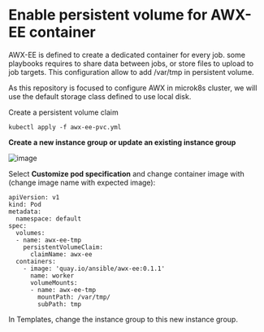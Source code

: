# Enable persistent volume for AWX-EE container
AWX-EE is defined to create a dedicated container for every job. some playbooks requires to share data between jobs, or store files to upload to job targets.
This configuration allow to add /var/tmp in persistent volume.

As this repository is focused to configure AWX in microk8s cluster, we will use the default storage class defined to use local disk.

Create a persistent volume claim

```
kubectl apply -f awx-ee-pvc.yml
```

**Create a new instance group or update an existing instance group**

![image](https://user-images.githubusercontent.com/39823762/113328999-4cfe4900-931d-11eb-8e21-ce01c320589f.png)

Select **Customize pod specification** and change container image with (change image name with expected image):

```
apiVersion: v1
kind: Pod
metadata:
  namespace: default
spec:
  volumes:
  - name: awx-ee-tmp
    persistentVolumeClaim:
      claimName: awx-ee
  containers:
    - image: 'quay.io/ansible/awx-ee:0.1.1'
      name: worker
      volumeMounts:
      - name: awx-ee-tmp
        mountPath: /var/tmp/
        subPath: tmp
```

In Templates, change the instance group to this new instance group.
